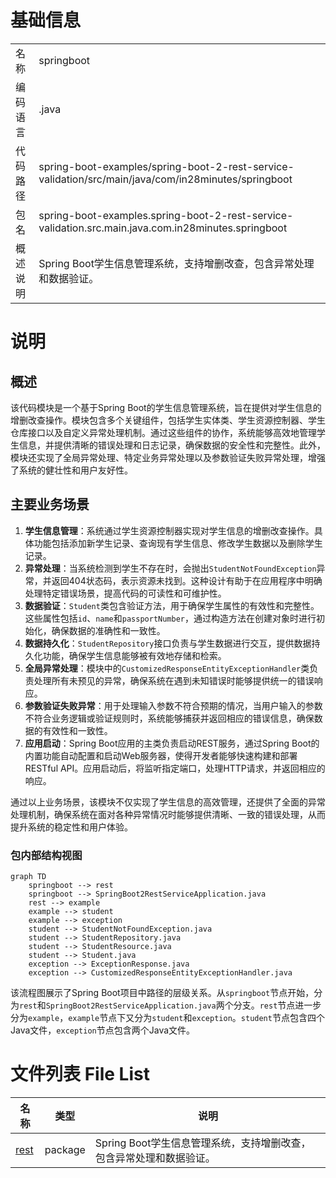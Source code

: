 # 基础信息

|      |      |
|------|------|
| 名称 | springboot |
| 编码语言 | .java |
| 代码路径 | spring-boot-examples/spring-boot-2-rest-service-validation/src/main/java/com/in28minutes/springboot |
| 包名 | spring-boot-examples.spring-boot-2-rest-service-validation.src.main.java.com.in28minutes.springboot |
| 概述说明 | Spring Boot学生信息管理系统，支持增删改查，包含异常处理和数据验证。 |

# 说明

## 概述

该代码模块是一个基于Spring Boot的学生信息管理系统，旨在提供对学生信息的增删改查操作。模块包含多个关键组件，包括学生实体类、学生资源控制器、学生仓库接口以及自定义异常处理机制。通过这些组件的协作，系统能够高效地管理学生信息，并提供清晰的错误处理和日志记录，确保数据的安全性和完整性。此外，模块还实现了全局异常处理、特定业务异常处理以及参数验证失败异常处理，增强了系统的健壮性和用户友好性。

## 主要业务场景

1. **学生信息管理**：系统通过学生资源控制器实现对学生信息的增删改查操作。具体功能包括添加新学生记录、查询现有学生信息、修改学生数据以及删除学生记录。
2. **异常处理**：当系统检测到学生不存在时，会抛出`StudentNotFoundException`异常，并返回404状态码，表示资源未找到。这种设计有助于在应用程序中明确处理特定错误场景，提高代码的可读性和可维护性。
3. **数据验证**：`Student`类包含验证方法，用于确保学生属性的有效性和完整性。这些属性包括`id`、`name`和`passportNumber`，通过构造方法在创建对象时进行初始化，确保数据的准确性和一致性。
4. **数据持久化**：`StudentRepository`接口负责与学生数据进行交互，提供数据持久化功能，确保学生信息能够被有效地存储和检索。
5. **全局异常处理**：模块中的`CustomizedResponseEntityExceptionHandler`类负责处理所有未预见的异常，确保系统在遇到未知错误时能够提供统一的错误响应。
6. **参数验证失败异常**：用于处理输入参数不符合预期的情况，当用户输入的参数不符合业务逻辑或验证规则时，系统能够捕获并返回相应的错误信息，确保数据的有效性和一致性。
7. **应用启动**：Spring Boot应用的主类负责启动REST服务，通过Spring Boot的内置功能自动配置和启动Web服务器，使得开发者能够快速构建和部署RESTful API。应用启动后，将监听指定端口，处理HTTP请求，并返回相应的响应。

通过以上业务场景，该模块不仅实现了学生信息的高效管理，还提供了全面的异常处理机制，确保系统在面对各种异常情况时能够提供清晰、一致的错误处理，从而提升系统的稳定性和用户体验。


### 包内部结构视图

```mermaid
graph TD
    springboot --> rest
    springboot --> SpringBoot2RestServiceApplication.java
    rest --> example
    example --> student
    example --> exception
    student --> StudentNotFoundException.java
    student --> StudentRepository.java
    student --> StudentResource.java
    student --> Student.java
    exception --> ExceptionResponse.java
    exception --> CustomizedResponseEntityExceptionHandler.java
```

该流程图展示了Spring Boot项目中路径的层级关系。从`springboot`节点开始，分为`rest`和`SpringBoot2RestServiceApplication.java`两个分支。`rest`节点进一步分为`example`，`example`节点下又分为`student`和`exception`。`student`节点包含四个Java文件，`exception`节点包含两个Java文件。

# 文件列表 File List

| 名称   | 类型  | 说明 |
|-------|------|-------------|
| [rest](rest/_module.md) | package | Spring Boot学生信息管理系统，支持增删改查，包含异常处理和数据验证。 |


